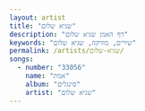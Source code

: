 ```yaml
---
layout: artist
title: "שגיא שלום"
description: "דף האמן שגיא שלום"
keywords: "שירים, מוזיקה, שגיא שלום"
permalink: /artists/שגיא-שלום/
songs:
  - number: "33056"
    name: "אמת"
    album: "סינגלים"
    artist: "שגיא שלום"
---
```


